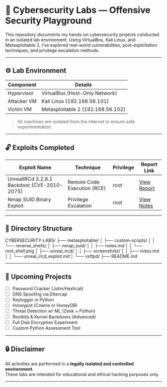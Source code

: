 # 🧠 Cybersecurity Labs — Offensive Security Playground

This repository documents my hands-on cybersecurity projects conducted in an isolated lab environment. Using VirtualBox, Kali Linux, and Metasploitable 2, I’ve explored real-world vulnerabilities, post-exploitation techniques, and privilege escalation methods.

---

## ⚙️ Lab Environment

| Component       | Details                            |
|----------------|-------------------------------------|
| Hypervisor      | VirtualBox (Host-Only Network)     |
| Attacker VM     | Kali Linux (192.168.56.101)        |
| Victim VM       | Metasploitable 2 (192.168.56.102)  |

> All machines are isolated from the internet to ensure safe experimentation.

---

## 🔓 Exploits Completed

| Exploit Name                          | Technique           | Privilege | Report Link |
|--------------------------------------|---------------------|-----------|-------------|
| UnrealIRCd 3.2.8.1 Backdoor (CVE-2010-2075) | Remote Code Execution (RCE) | root      | [View Report](./metasploitable/unreal_ircd/unreal_ircd_exploit.md) |
| Nmap SUID Binary Exploit             | Privilege Escalation | root      | [View Notes](./metasploitable/nmap_suid/notes.md) |

---

## 📁 Directory Structure

CYBERSECURITY-LABS/
├── metasploitable/
│ ├── custom-scripts/
│ │ └── reverse_shells/
│ ├── nmap_suid/
│ │ ├── notes.md
│ │ └── root_shell.png
│ ├── unreal_ircd/
│ │ ├── screenshots/
│ │ ├── notes.md
│ │ └── unreal_ircd_exploit.md
│ └── vsftpd/
├── README.md

---

## 📌 Upcoming Projects

- [ ] Password Cracker (John/Hashcat)
- [ ] DNS Spoofing via Ettercap
- [ ] Keylogger in Python
- [ ] Honeypot (Cowrie or HoneyDB)
- [ ] Threat Detection w/ ML (Zeek + Python)
- [ ] Rootkits & Kernel Backdoors (Advanced)
- [ ] Full Disk Encryption Experiment
- [ ] Custom Python Assessment Tool

---

## 🔒 Disclaimer

All activities are performed in a **legally isolated and controlled environment**.  
These labs are intended for educational and ethical hacking purposes only.

---

